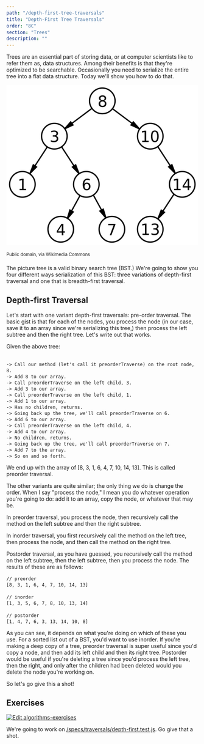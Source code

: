 ```yaml
---
path: "/depth-first-tree-traversals"
title: "Depth-First Tree Traversals"
order: "8C"
section: "Trees"
description: ""
---
```


Trees are an essential part of storing data, or at computer scientists like to refer them as, data structures. Among their benefits is that they're optimized to be searchable. Occasionally you need to serialize the entire tree into a flat data structure. Today we'll show you how to do that.

![binary search tree](./images/bst.png)

<sup>Public domain, via Wikimedia Commons</sup>

The picture tree is a valid binary search tree (BST.) We're going to show you four different ways serialization of this BST: three variations of depth-first traversal and one that is breadth-first traversal.

## Depth-first Traversal

Let's start with one variant depth-first traversals: pre-order traversal. The basic gist is that for each of the nodes, you process the node (in our case, save it to an array since we're serializing this tree,) then process the left subtree and then the right tree. Let's write out that works.

Given the above tree:

```text

-> Call our method (let's call it preorderTraverse) on the root node, 8.
-> Add 8 to our array.
-> Call preorderTraverse on the left child, 3.
-> Add 3 to our array.
-> Call preorderTraverse on the left child, 1.
-> Add 1 to our array.
-> Has no children, returns.
-> Going back up the tree, we'll call preorderTraverse on 6.
-> Add 6 to our array.
-> Call preorderTraverse on the left child, 4.
-> Add 4 to our array.
-> No children, returns.
-> Going back up the tree, we'll call preorderTraverse on 7.
-> Add 7 to the array.
-> So on and so forth.

```

We end up with the array of [8, 3, 1, 6, 4, 7, 10, 14, 13]. This is called preorder traversal.

The other variants are quite similar; the only thing we do is change the order. When I say "process the node," I mean you do whatever operation you're going to do: add it to an array, copy the node, or whatever that may be.

In preorder traversal, you process the node, then recursively call the method on the left subtree and then the right subtree.

In inorder traversal, you first recursively call the method on the left tree, then process the node, and then call the method on the right tree.

Postorder traversal, as you have guessed, you recursively call the method on the left subtree, then the left subtree, then you process the node. The results of these are as follows:

```text
// preorder
[8, 3, 1, 6, 4, 7, 10, 14, 13]

// inorder
[1, 3, 5, 6, 7, 8, 10, 13, 14]

// postorder
[1, 4, 7, 6, 3, 13, 14, 10, 8]
```

As you can see, it depends on what you're doing on which of these you use. For a sorted list out of a BST, you'd want to use inorder. If you're making a deep copy of a tree, preorder traversal is super useful since you'd copy a node, and then add its left child and then its right tree. Postorder would be useful if you're deleting a tree since you'd process the left tree, then the right, and only after the children had been deleted would you delete the node you're working on.

So let's go give this a shot!

## Exercises

[![Edit algorithms-exercises](https://codesandbox.io/static/img/play-codesandbox.svg)][sb]

We're going to work on [/specs/traversals/depth-first.test.js][gh]. Go give that a shot.

[gh]: https://github.com/btholt/algorithms-exercises/blob/main/specs/traversals/depth-first.test.js
[sb]: https://codesandbox.io/s/algorithms-exercises-8kdjr?file=/specs/traversals/depth-first.test.js
